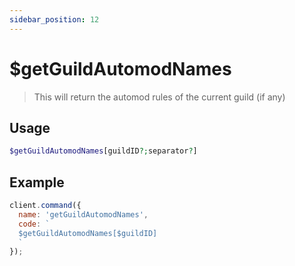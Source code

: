 ```yaml
---
sidebar_position: 12
---
```

# $getGuildAutomodNames

> This will return the automod rules of the current guild (if any)

## Usage

```php
$getGuildAutomodNames[guildID?;separator?]
```

## Example

```js
client.command({
  name: 'getGuildAutomodNames',
  code: `
  $getGuildAutomodNames[$guildID]
  `
});
```
